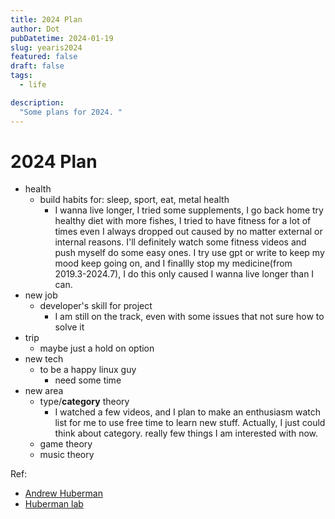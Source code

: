 ```yaml
---
title: 2024 Plan
author: Dot
pubDatetime: 2024-01-19
slug: yearis2024
featured: false
draft: false
tags:
  - life

description:
  "Some plans for 2024. "
---
```


 # 2024 Plan
- health
  - build habits for: sleep, sport, eat, metal health
    - I wanna live longer, I tried some supplements, I go back home try healthy diet with more fishes, I tried to have fitness for a lot of times even I always dropped out caused by no matter external or internal reasons. I'll definitely watch some fitness videos and push myself do some easy ones. I try use gpt or write to keep my mood keep going on, and I finallly stop my medicine(from 2019.3-2024.7), I do this only caused I wanna live longer than I can.
- new job
  - developer's skill for project
    - I am still on the track, even with some issues that not sure how to solve it
- trip
  - maybe just a hold on option
- new tech
  - to be a happy linux guy
    - need some time 
- new area
  - type/**category** theory
    - I watched a few videos, and I plan to make an enthusiasm watch list for me to use free time to learn new stuff. Actually, I just could think about category. really few things I am interested with now.
  - game theory
  - music theory

Ref:
- [Andrew Huberman](https://podcastdisclosed.com/author/huberman-lab-andrew-huberman/)
- [Huberman lab](https://www.hubermanlab.com/topics)